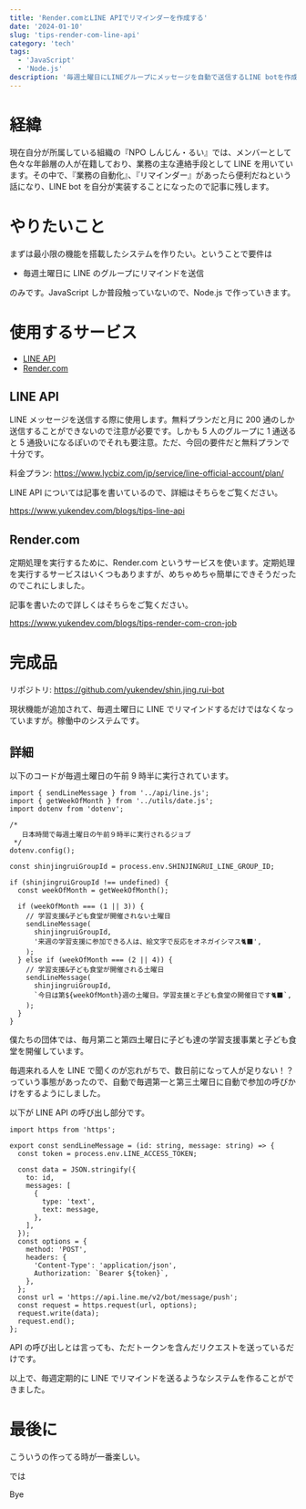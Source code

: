 ```yaml
---
title: 'Render.comとLINE APIでリマインダーを作成する'
date: '2024-01-10'
slug: 'tips-render-com-line-api'
category: 'tech'
tags:
  - 'JavaScript'
  - 'Node.js'
description: '毎週土曜日にLINEグループにメッセージを自動で送信するLINE botを作成しました。Node.jsでRender.comというサービスを使って定期処理を実行しています。'
---
```


# 経緯

現在自分が所属している組織の『NPO しんじん・るい』では、メンバーとして色々な年齢層の人が在籍しており、業務の主な連絡手段として LINE を用いています。その中で、『業務の自動化』、『リマインダー』があったら便利だねという話になり、LINE bot を自分が実装することになったので記事に残します。

# やりたいこと

まずは最小限の機能を搭載したシステムを作りたい。ということで要件は

- 毎週土曜日に LINE のグループにリマインドを送信

のみです。JavaScript しか普段触っていないので、Node.js で作っていきます。

# 使用するサービス

- [LINE API](https://developers.line.biz/ja/services/messaging-api/)
- [Render.com](https://render.com/)

## LINE API

LINE メッセージを送信する際に使用します。無料プランだと月に 200 通のしか送信することができないので注意が必要です。しかも 5 人のグループに 1 通送ると 5 通扱いになるぽいのでそれも要注意。ただ、今回の要件だと無料プランで十分です。

料金プラン: https://www.lycbiz.com/jp/service/line-official-account/plan/

LINE API については記事を書いているので、詳細はそちらをご覧ください。

https://www.yukendev.com/blogs/tips-line-api

## Render.com

定期処理を実行するために、Render.com というサービスを使います。定期処理を実行するサービスはいくつもありますが、めちゃめちゃ簡単にできそうだったのでこれにしました。

記事を書いたので詳しくはそちらをご覧ください。

https://www.yukendev.com/blogs/tips-render-com-cron-job

# 完成品

リポジトリ: https://github.com/yukendev/shin.jing.rui-bot

現状機能が追加されて、毎週土曜日に LINE でリマインドするだけではなくなっていますが。稼働中のシステムです。

## 詳細

以下のコードが毎週土曜日の午前 9 時半に実行されています。

```tsx
import { sendLineMessage } from '../api/line.js';
import { getWeekOfMonth } from '../utils/date.js';
import dotenv from 'dotenv';

/*
   日本時間で毎週土曜日の午前９時半に実行されるジョブ
 */
dotenv.config();

const shinjingruiGroupId = process.env.SHINJINGRUI_LINE_GROUP_ID;

if (shinjingruiGroupId !== undefined) {
  const weekOfMonth = getWeekOfMonth();

  if (weekOfMonth === (1 || 3)) {
    // 学習支援&子ども食堂が開催されない土曜日
    sendLineMessage(
      shinjingruiGroupId,
      '来週の学習支援に参加できる人は、絵文字で反応をオネガイシマス🐈‍⬛',
    );
  } else if (weekOfMonth === (2 || 4)) {
    // 学習支援&子ども食堂が開催される土曜日
    sendLineMessage(
      shinjingruiGroupId,
      `今日は第${weekOfMonth}週の土曜日。学習支援と子ども食堂の開催日です🐈‍⬛`,
    );
  }
}
```

僕たちの団体では、毎月第二と第四土曜日に子ども達の学習支援事業と子ども食堂を開催しています。

毎週来れる人を LINE で聞くのが忘れがちで、数日前になって人が足りない！？っていう事態があったので、自動で毎週第一と第三土曜日に自動で参加の呼びかけをするようにしました。

以下が LINE API の呼び出し部分です。

```tsx
import https from 'https';

export const sendLineMessage = (id: string, message: string) => {
  const token = process.env.LINE_ACCESS_TOKEN;

  const data = JSON.stringify({
    to: id,
    messages: [
      {
        type: 'text',
        text: message,
      },
    ],
  });
  const options = {
    method: 'POST',
    headers: {
      'Content-Type': 'application/json',
      Authorization: `Bearer ${token}`,
    },
  };
  const url = 'https://api.line.me/v2/bot/message/push';
  const request = https.request(url, options);
  request.write(data);
  request.end();
};
```

API の呼び出しとは言っても、ただトークンを含んだリクエストを送っているだけです。

以上で、毎週定期的に LINE でリマインドを送るようなシステムを作ることができました。

# 最後に

こういうの作ってる時が一番楽しい。

では

Bye
